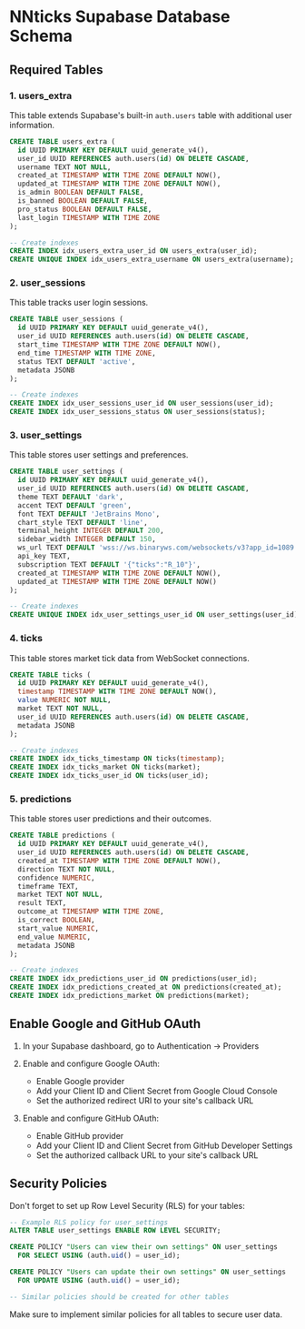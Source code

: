 
# NNticks Supabase Database Schema

## Required Tables

### 1. users_extra
This table extends Supabase's built-in `auth.users` table with additional user information.

```sql
CREATE TABLE users_extra (
  id UUID PRIMARY KEY DEFAULT uuid_generate_v4(),
  user_id UUID REFERENCES auth.users(id) ON DELETE CASCADE,
  username TEXT NOT NULL,
  created_at TIMESTAMP WITH TIME ZONE DEFAULT NOW(),
  updated_at TIMESTAMP WITH TIME ZONE DEFAULT NOW(),
  is_admin BOOLEAN DEFAULT FALSE,
  is_banned BOOLEAN DEFAULT FALSE,
  pro_status BOOLEAN DEFAULT FALSE,
  last_login TIMESTAMP WITH TIME ZONE
);

-- Create indexes
CREATE INDEX idx_users_extra_user_id ON users_extra(user_id);
CREATE UNIQUE INDEX idx_users_extra_username ON users_extra(username);
```

### 2. user_sessions
This table tracks user login sessions.

```sql
CREATE TABLE user_sessions (
  id UUID PRIMARY KEY DEFAULT uuid_generate_v4(),
  user_id UUID REFERENCES auth.users(id) ON DELETE CASCADE,
  start_time TIMESTAMP WITH TIME ZONE DEFAULT NOW(),
  end_time TIMESTAMP WITH TIME ZONE,
  status TEXT DEFAULT 'active',
  metadata JSONB
);

-- Create indexes
CREATE INDEX idx_user_sessions_user_id ON user_sessions(user_id);
CREATE INDEX idx_user_sessions_status ON user_sessions(status);
```

### 3. user_settings
This table stores user settings and preferences.

```sql
CREATE TABLE user_settings (
  id UUID PRIMARY KEY DEFAULT uuid_generate_v4(),
  user_id UUID REFERENCES auth.users(id) ON DELETE CASCADE,
  theme TEXT DEFAULT 'dark',
  accent TEXT DEFAULT 'green',
  font TEXT DEFAULT 'JetBrains Mono',
  chart_style TEXT DEFAULT 'line',
  terminal_height INTEGER DEFAULT 200,
  sidebar_width INTEGER DEFAULT 150,
  ws_url TEXT DEFAULT 'wss://ws.binaryws.com/websockets/v3?app_id=1089',
  api_key TEXT,
  subscription TEXT DEFAULT '{"ticks":"R_10"}',
  created_at TIMESTAMP WITH TIME ZONE DEFAULT NOW(),
  updated_at TIMESTAMP WITH TIME ZONE DEFAULT NOW()
);

-- Create indexes
CREATE UNIQUE INDEX idx_user_settings_user_id ON user_settings(user_id);
```

### 4. ticks
This table stores market tick data from WebSocket connections.

```sql
CREATE TABLE ticks (
  id UUID PRIMARY KEY DEFAULT uuid_generate_v4(),
  timestamp TIMESTAMP WITH TIME ZONE DEFAULT NOW(),
  value NUMERIC NOT NULL,
  market TEXT NOT NULL,
  user_id UUID REFERENCES auth.users(id) ON DELETE CASCADE,
  metadata JSONB
);

-- Create indexes
CREATE INDEX idx_ticks_timestamp ON ticks(timestamp);
CREATE INDEX idx_ticks_market ON ticks(market);
CREATE INDEX idx_ticks_user_id ON ticks(user_id);
```

### 5. predictions
This table stores user predictions and their outcomes.

```sql
CREATE TABLE predictions (
  id UUID PRIMARY KEY DEFAULT uuid_generate_v4(),
  user_id UUID REFERENCES auth.users(id) ON DELETE CASCADE,
  created_at TIMESTAMP WITH TIME ZONE DEFAULT NOW(),
  direction TEXT NOT NULL,
  confidence NUMERIC,
  timeframe TEXT,
  market TEXT NOT NULL,
  result TEXT,
  outcome_at TIMESTAMP WITH TIME ZONE,
  is_correct BOOLEAN,
  start_value NUMERIC,
  end_value NUMERIC,
  metadata JSONB
);

-- Create indexes
CREATE INDEX idx_predictions_user_id ON predictions(user_id);
CREATE INDEX idx_predictions_created_at ON predictions(created_at);
CREATE INDEX idx_predictions_market ON predictions(market);
```

## Enable Google and GitHub OAuth

1. In your Supabase dashboard, go to Authentication → Providers
2. Enable and configure Google OAuth:
   - Enable Google provider
   - Add your Client ID and Client Secret from Google Cloud Console
   - Set the authorized redirect URI to your site's callback URL

3. Enable and configure GitHub OAuth:
   - Enable GitHub provider
   - Add your Client ID and Client Secret from GitHub Developer Settings
   - Set the authorized callback URL to your site's callback URL

## Security Policies

Don't forget to set up Row Level Security (RLS) for your tables:

```sql
-- Example RLS policy for user_settings
ALTER TABLE user_settings ENABLE ROW LEVEL SECURITY;

CREATE POLICY "Users can view their own settings" ON user_settings 
  FOR SELECT USING (auth.uid() = user_id);

CREATE POLICY "Users can update their own settings" ON user_settings 
  FOR UPDATE USING (auth.uid() = user_id);

-- Similar policies should be created for other tables
```

Make sure to implement similar policies for all tables to secure user data.
